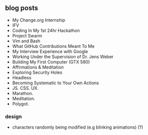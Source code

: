 ## blog posts
+ My Change.org Internship
+ IFV
+ Coding In My 1st 24hr Hackathon
+ Project Swarm
+ Vim and Bash
+ What GitHub Contributions Meant To Me
+ My Interview Experience with Google
+ Working Under the Supervision of Dr. Jens Weber
+ Building My First Computer (GTX 580)
+ Affirmations & Meditation
+ Exploring Security Holes
+ Headless
+ Becoming Systematic to Your Own Actions
+ JS. CSS. UX.
+ Marathon.
+ Meditation.
+ Polygot.

### design
+ characters randomly being modified (e.g blinking animations) (?)
